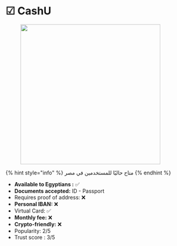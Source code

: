 # ☑ CashU

<figure><img src="https://droitdunet.fr/wp-content/uploads/2016/04/cashu-700x300.png" alt="" width="375"><figcaption></figcaption></figure>

{% hint style="info" %}
متاح حاليًا للمستخدمين في مصر
{% endhint %}

* **Available to Egyptians :** ✅
* **Documents accepted:**  ID - Passport
* Requires proof of address: ❌
* **Personal IBAN:** ❌
* Virtual Card: ✅&#x20;
* **Monthly fee:** ❌
* **Crypto-friendly:** ❌
* Popularity: 2/5
* Trust score : 3/5

